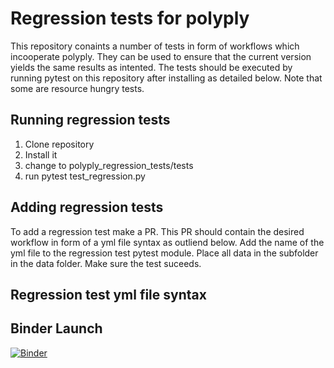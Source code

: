 # Regression tests for polyply

This repository conaints a number of tests in form of workflows which incooperate polyply. They can be used to ensure 
that the current version yields the same results as intented. The tests should be executed by running pytest on this
repository after installing as detailed below. Note that some are resource hungry tests. 

## Running regression tests
1. Clone repository
2. Install it
3. change to polyply_regression_tests/tests
4. run pytest test_regression.py

## Adding regression tests
To add a regression test make a PR. This PR should contain the desired workflow in form of a yml file syntax as outliend
below. Add the name of the yml file to the regression test pytest module. Place all data in the subfolder in the data 
folder. Make sure the test suceeds. 

## Regression test yml file syntax


## Binder Launch
[![Binder](https://mybinder.org/badge_logo.svg)](https://mybinder.org/v2/gh/marrink-lab/polyply_regression_tests/main)
